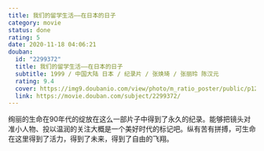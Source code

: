 ```yaml
---
title: 我们的留学生活——在日本的日子
category: movie
status: done
rating: 5
date: 2020-11-18 04:06:21
douban:
  id: "2299372"
  title: 我们的留学生活——在日本的日子
  subtitle: 1999 / 中国大陆 日本 / 纪录片 / 张焕琦 / 张丽玲 陈汉元
  rating: 9.4
  cover: https://img9.doubanio.com/view/photo/m_ratio_poster/public/p1216048046.jpg
  link: https://movie.douban.com/subject/2299372/
---
```


绚丽的生命在90年代的绽放在这么一部片子中得到了永久的纪录。能够把镜头对准小人物、投以温润的关注大概是一个美好时代的标记吧。纵有苦有拼搏，可生命在这里得到了活力，得到了未来，得到了自由的飞翔。